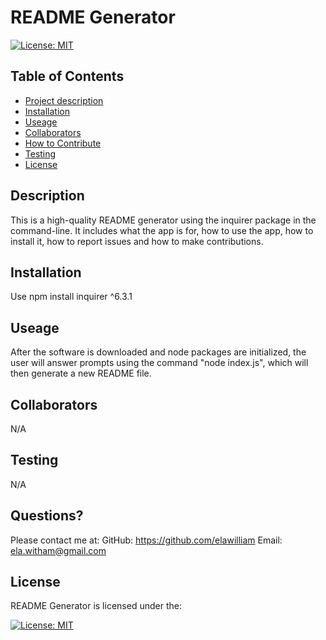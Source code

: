 
  # README Generator
  [![License: MIT](https://img.shields.io/badge/License-MIT-yellow.svg)](https://opensource.org/licenses/MIT)
  ## Table of Contents
  - [Project description](#description)
  - [Installation](#installation)
  - [Useage](#usage)
  - [Collaborators](#collaborators)
  - [How to Contribute](#contributing)
  - [Testing](#tests)
  - [License](#license)
  ## Description 
  This is a high-quality README generator using the inquirer package in the command-line. It includes what the app is for, how to use the app, how to install it, how to report issues and how to make contributions. 
  
  ## Installation
  Use npm install inquirer ^6.3.1 
  
  ## Useage 
  After the software is downloaded and node packages are initialized, the user will answer prompts using the command "node index.js", which will then generate a new README file. 

  ## Collaborators 
  N/A 

  ## Testing 
  N/A 

  ## Questions?
  Please contact me at:
  GitHub: https://github.com/elawilliam
  Email: ela.witham@gmail.com
  
  ## License 
  README Generator is licensed under the: 
  
  [![License: MIT](https://img.shields.io/badge/License-MIT-yellow.svg)](https://opensource.org/licenses/MIT)
